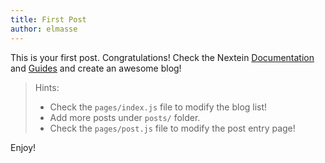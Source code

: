```yaml
---
title: First Post
author: elmasse
---
```


This is your first post. Congratulations! Check the Nextein [Documentation](https://nextein.now.sh/docs) and [Guides](https://nextein.now.sh/guides) and create an awesome blog! 

> Hints:
> - Check the `pages/index.js` file to modify the blog list! 
> - Add more posts under `posts/` folder.
> - Check the `pages/post.js` file to modify the post entry page!

Enjoy!
